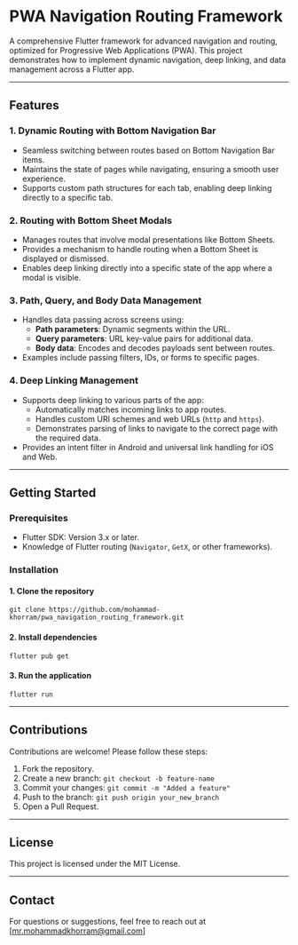 # PWA Navigation Routing Framework

A comprehensive Flutter framework for advanced navigation and routing, optimized for Progressive Web Applications (PWA). This project demonstrates how to implement dynamic navigation, deep linking, and data management across a Flutter app.

---

## Features

### 1. Dynamic Routing with Bottom Navigation Bar
- Seamless switching between routes based on Bottom Navigation Bar items.
- Maintains the state of pages while navigating, ensuring a smooth user experience.
- Supports custom path structures for each tab, enabling deep linking directly to a specific tab.

### 2. Routing with Bottom Sheet Modals
- Manages routes that involve modal presentations like Bottom Sheets.
- Provides a mechanism to handle routing when a Bottom Sheet is displayed or dismissed.
- Enables deep linking directly into a specific state of the app where a modal is visible.

### 3. Path, Query, and Body Data Management
- Handles data passing across screens using:
    - **Path parameters**: Dynamic segments within the URL.
    - **Query parameters**: URL key-value pairs for additional data.
    - **Body data**: Encodes and decodes payloads sent between routes.
- Examples include passing filters, IDs, or forms to specific pages.

### 4. Deep Linking Management
- Supports deep linking to various parts of the app:
    - Automatically matches incoming links to app routes.
    - Handles custom URI schemes and web URLs (`http` and `https`).
    - Demonstrates parsing of links to navigate to the correct page with the required data.
- Provides an intent filter in Android and universal link handling for iOS and Web.

---

## Getting Started

### Prerequisites
- Flutter SDK: Version 3.x or later.
- Knowledge of Flutter routing (`Navigator`, `GetX`, or other frameworks).

### Installation

#### 1. Clone the repository
`git clone https://github.com/mohammad-khorram/pwa_navigation_routing_framework.git`

#### 2. Install dependencies
`flutter pub get`

#### 3. Run the application
`flutter run`

---

## Contributions

Contributions are welcome! Please follow these steps:
1. Fork the repository.
2. Create a new branch:
`git checkout -b feature-name`
3. Commit your changes:
`git commit -m "Added a feature"`
4. Push to the branch:
`git push origin your_new_branch`
5. Open a Pull Request.

---

## License

This project is licensed under the MIT License.

---

## Contact

For questions or suggestions, feel free to reach out at [mr.mohammadkhorram@gmail.com]
